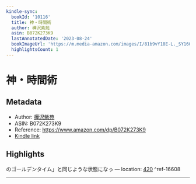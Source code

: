 ```yaml
---
kindle-sync:
  bookId: '10116'
  title: 神・時間術
  author: 樺沢紫苑
  asin: B072K273K9
  lastAnnotatedDate: '2023-08-24'
  bookImageUrl: 'https://m.media-amazon.com/images/I/81b9vY18E-L._SY160.jpg'
  highlightsCount: 1
---
```

# 神・時間術
## Metadata
* Author: [樺沢紫苑](https://www.amazon.comundefined)
* ASIN: B072K273K9
* Reference: https://www.amazon.com/dp/B072K273K9
* [Kindle link](kindle://book?action=open&asin=B072K273K9)

## Highlights
のゴールデンタイム」と同じような状態になっ — location: [420](kindle://book?action=open&asin=B072K273K9&location=420) ^ref-16608

---
